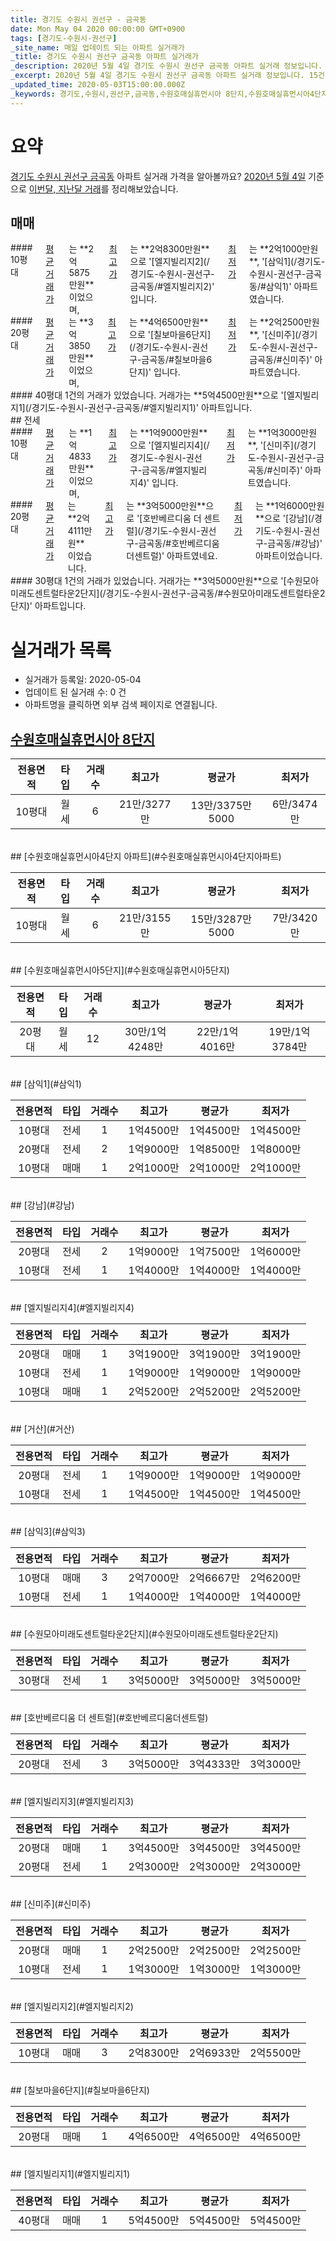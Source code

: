 ```yaml
---
title: 경기도 수원시 권선구 - 금곡동
date: Mon May 04 2020 00:00:00 GMT+0900
tags: [경기도-수원시-권선구]
_site_name: 매일 업데이트 되는 아파트 실거래가
_title: 경기도 수원시 권선구 금곡동 아파트 실거래가
_description: 2020년 5월 4일 경기도 수원시 권선구 금곡동 아파트 실거래 정보입니다. 15건 아파트 정보가 있습니다.
_excerpt: 2020년 5월 4일 경기도 수원시 권선구 금곡동 아파트 실거래 정보입니다. 15건 아파트 정보가 있습니다.
_updated_time: 2020-05-03T15:00:00.000Z
_keywords: 경기도,수원시,권선구,금곡동,수원호매실휴먼시아 8단지,수원호매실휴먼시아4단지 아파트,수원호매실휴먼시아5단지,삼익1,강남,엘지빌리지4,거산,삼익3,수원모아미래도센트럴타운2단지,호반베르디움 더 센트럴,엘지빌리지3,신미주,엘지빌리지2,칠보마을6단지,엘지빌리지1
---
```





# 요약
<ins>경기도 수원시 권선구 금곡동</ins> 아파트 실거래 가격을 알아볼까요? <ins>2020년 5월 4일</ins> 기준으로 <ins>이번달, 지난달 거래</ins>를 정리해보았습니다.

## 매매
<div class="container">
<div class="six columns" markdown="1">
#### 10평대
<ins>평균 거래가</ins>는 **2억5875만원**이었으며, <ins>최고가</ins>는 **2억8300만원**으로 '[엘지빌리지2](/경기도-수원시-권선구-금곡동/#엘지빌리지2)' 입니다. <ins>최저가</ins>는 **2억1000만원**, '[삼익1](/경기도-수원시-권선구-금곡동/#삼익1)' 아파트였습니다.
</div>
<div class="six columns" markdown="1">
#### 20평대
<ins>평균 거래가</ins>는 **3억3850만원**이었으며, <ins>최고가</ins>는 **4억6500만원**으로 '[칠보마을6단지](/경기도-수원시-권선구-금곡동/#칠보마을6단지)' 입니다. <ins>최저가</ins>는 **2억2500만원**, '[신미주](/경기도-수원시-권선구-금곡동/#신미주)' 아파트였습니다.
</div>
</div>
<div class="container">
<div class="twelve columns" markdown="1">
#### 40평대
1건의 거래가 있었습니다. 거래가는 **5억4500만원**으로 '[엘지빌리지1](/경기도-수원시-권선구-금곡동/#엘지빌리지1)' 아파트입니다.
</div>
</div>
## 전세
<div class="container">
<div class="six columns" markdown="1">
#### 10평대
<ins>평균 거래가</ins>는 **1억4833만원**이었으며, <ins>최고가</ins>는 **1억9000만원**으로 '[엘지빌리지4](/경기도-수원시-권선구-금곡동/#엘지빌리지4)' 입니다. <ins>최저가</ins>는 **1억3000만원**, '[신미주](/경기도-수원시-권선구-금곡동/#신미주)' 아파트였습니다.
</div>
<div class="six columns" markdown="1">
#### 20평대
<ins>평균 거래가</ins>는 **2억4111만원**이었습니다. <ins>최고가</ins>는 **3억5000만원**으로 '[호반베르디움 더 센트럴](/경기도-수원시-권선구-금곡동/#호반베르디움더센트럴)' 아파트였네요. <ins>최저가</ins>는 **1억6000만원**으로 '[강남](/경기도-수원시-권선구-금곡동/#강남)' 아파트이었습니다.
</div>
</div>
<div class="container">
<div class="twelve columns" markdown="1">
#### 30평대
1건의 거래가 있었습니다. 거래가는 **3억5000만원**으로 '[수원모아미래도센트럴타운2단지](/경기도-수원시-권선구-금곡동/#수원모아미래도센트럴타운2단지)' 아파트입니다.
</div>
</div>



# 실거래가 목록
- 실거래가 등록일: 2020-05-04
- 업데이트 된 실거래 수: 0 건
- 아파트명을 클릭하면 외부 검색 페이지로 연결됩니다.

## [수원호매실휴먼시아 8단지](#수원호매실휴먼시아8단지)

|전용면적|타입|거래수|최고가|평균가|최저가|
|:---:|:---:|:---:|:---:|:---:|:---:|
|10평대|<span class="deal-type-3">월세</span>|6|21만/3277만|13만/3375만5000|6만/3474만|

<br/>
## [수원호매실휴먼시아4단지 아파트](#수원호매실휴먼시아4단지아파트)

|전용면적|타입|거래수|최고가|평균가|최저가|
|:---:|:---:|:---:|:---:|:---:|:---:|
|10평대|<span class="deal-type-3">월세</span>|6|21만/3155만|15만/3287만5000|7만/3420만|

<br/>
## [수원호매실휴먼시아5단지](#수원호매실휴먼시아5단지)

|전용면적|타입|거래수|최고가|평균가|최저가|
|:---:|:---:|:---:|:---:|:---:|:---:|
|20평대|<span class="deal-type-3">월세</span>|12|30만/1억4248만|22만/1억4016만|19만/1억3784만|

<br/>
## [삼익1](#삼익1)

|전용면적|타입|거래수|최고가|평균가|최저가|
|:---:|:---:|:---:|:---:|:---:|:---:|
|10평대|<span class="deal-type-2">전세</span>|1|1억4500만|1억4500만|1억4500만|
|20평대|<span class="deal-type-2">전세</span>|2|1억9000만|1억8500만|1억8000만|
|10평대|<span class="deal-type-1">매매</span>|1|2억1000만|2억1000만|2억1000만|

<br/>
## [강남](#강남)

|전용면적|타입|거래수|최고가|평균가|최저가|
|:---:|:---:|:---:|:---:|:---:|:---:|
|20평대|<span class="deal-type-2">전세</span>|2|1억9000만|1억7500만|1억6000만|
|10평대|<span class="deal-type-2">전세</span>|1|1억4000만|1억4000만|1억4000만|

<br/>
## [엘지빌리지4](#엘지빌리지4)

|전용면적|타입|거래수|최고가|평균가|최저가|
|:---:|:---:|:---:|:---:|:---:|:---:|
|20평대|<span class="deal-type-1">매매</span>|1|3억1900만|3억1900만|3억1900만|
|10평대|<span class="deal-type-2">전세</span>|1|1억9000만|1억9000만|1억9000만|
|10평대|<span class="deal-type-1">매매</span>|1|2억5200만|2억5200만|2억5200만|

<br/>
## [거산](#거산)

|전용면적|타입|거래수|최고가|평균가|최저가|
|:---:|:---:|:---:|:---:|:---:|:---:|
|20평대|<span class="deal-type-2">전세</span>|1|1억9000만|1억9000만|1억9000만|
|10평대|<span class="deal-type-2">전세</span>|1|1억4500만|1억4500만|1억4500만|

<br/>
## [삼익3](#삼익3)

|전용면적|타입|거래수|최고가|평균가|최저가|
|:---:|:---:|:---:|:---:|:---:|:---:|
|10평대|<span class="deal-type-1">매매</span>|3|2억7000만|2억6667만|2억6200만|
|10평대|<span class="deal-type-2">전세</span>|1|1억4000만|1억4000만|1억4000만|

<br/>
## [수원모아미래도센트럴타운2단지](#수원모아미래도센트럴타운2단지)

|전용면적|타입|거래수|최고가|평균가|최저가|
|:---:|:---:|:---:|:---:|:---:|:---:|
|30평대|<span class="deal-type-2">전세</span>|1|3억5000만|3억5000만|3억5000만|

<br/>
## [호반베르디움 더 센트럴](#호반베르디움더센트럴)

|전용면적|타입|거래수|최고가|평균가|최저가|
|:---:|:---:|:---:|:---:|:---:|:---:|
|20평대|<span class="deal-type-2">전세</span>|3|3억5000만|3억4333만|3억3000만|

<br/>
## [엘지빌리지3](#엘지빌리지3)

|전용면적|타입|거래수|최고가|평균가|최저가|
|:---:|:---:|:---:|:---:|:---:|:---:|
|20평대|<span class="deal-type-1">매매</span>|1|3억4500만|3억4500만|3억4500만|
|20평대|<span class="deal-type-2">전세</span>|1|2억3000만|2억3000만|2억3000만|

<br/>
## [신미주](#신미주)

|전용면적|타입|거래수|최고가|평균가|최저가|
|:---:|:---:|:---:|:---:|:---:|:---:|
|20평대|<span class="deal-type-1">매매</span>|1|2억2500만|2억2500만|2억2500만|
|10평대|<span class="deal-type-2">전세</span>|1|1억3000만|1억3000만|1억3000만|

<br/>
## [엘지빌리지2](#엘지빌리지2)

|전용면적|타입|거래수|최고가|평균가|최저가|
|:---:|:---:|:---:|:---:|:---:|:---:|
|10평대|<span class="deal-type-1">매매</span>|3|2억8300만|2억6933만|2억5500만|

<br/>
## [칠보마을6단지](#칠보마을6단지)

|전용면적|타입|거래수|최고가|평균가|최저가|
|:---:|:---:|:---:|:---:|:---:|:---:|
|20평대|<span class="deal-type-1">매매</span>|1|4억6500만|4억6500만|4억6500만|

<br/>
## [엘지빌리지1](#엘지빌리지1)

|전용면적|타입|거래수|최고가|평균가|최저가|
|:---:|:---:|:---:|:---:|:---:|:---:|
|40평대|<span class="deal-type-1">매매</span>|1|5억4500만|5억4500만|5억4500만|

<br/>



